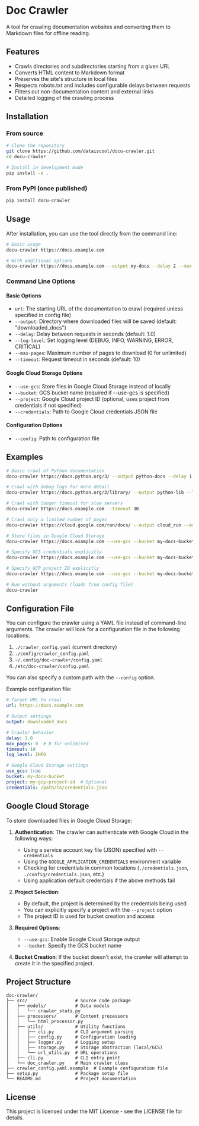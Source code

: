 # Doc Crawler

A tool for crawling documentation websites and converting them to Markdown files for offline reading.

## Features

- Crawls directories and subdirectories starting from a given URL
- Converts HTML content to Markdown format
- Preserves the site's structure in local files
- Respects robots.txt and includes configurable delays between requests
- Filters out non-documentation content and external links
- Detailed logging of the crawling process

## Installation

### From source

```bash
# Clone the repository
git clone https://github.com/dataiscool/docu-crawler.git
cd docu-crawler

# Install in development mode
pip install -e .
```

### From PyPI (once published)

```bash
pip install docu-crawler
```

## Usage

After installation, you can use the tool directly from the command line:

```bash
# Basic usage
docu-crawler https://docs.example.com

# With additional options
docu-crawler https://docs.example.com --output my-docs --delay 2 --max-pages 100
```

### Command Line Options

#### Basic Options
- `url`: The starting URL of the documentation to crawl (required unless specified in config file)
- `--output`: Directory where downloaded files will be saved (default: "downloaded_docs")
- `--delay`: Delay between requests in seconds (default: 1.0)
- `--log-level`: Set logging level (DEBUG, INFO, WARNING, ERROR, CRITICAL)
- `--max-pages`: Maximum number of pages to download (0 for unlimited)
- `--timeout`: Request timeout in seconds (default: 10)

#### Google Cloud Storage Options
- `--use-gcs`: Store files in Google Cloud Storage instead of locally
- `--bucket`: GCS bucket name (required if --use-gcs is specified)
- `--project`: Google Cloud project ID (optional, uses project from credentials if not specified)
- `--credentials`: Path to Google Cloud credentials JSON file

#### Configuration Options
- `--config`: Path to configuration file

## Examples

```bash
# Basic crawl of Python documentation
docu-crawler https://docs.python.org/3/ --output python-docs --delay 1.5

# Crawl with debug logs for more detail
docu-crawler https://docs.python.org/3/library/ --output python-lib --log-level DEBUG

# Crawl with longer timeout for slow servers
docu-crawler https://docs.example.com --timeout 30

# Crawl only a limited number of pages
docu-crawler https://cloud.google.com/run/docs/ --output cloud_run --max-pages 50

# Store files in Google Cloud Storage
docu-crawler https://docs.example.com --use-gcs --bucket my-docs-bucket

# Specify GCS credentials explicitly
docu-crawler https://docs.example.com --use-gcs --bucket my-docs-bucket --credentials ./gcp-credentials.json

# Specify GCP project ID explicitly
docu-crawler https://docs.example.com --use-gcs --bucket my-docs-bucket --project my-gcp-project

# Run without arguments (loads from config file)
docu-crawler
```

## Configuration File

You can configure the crawler using a YAML file instead of command-line arguments. The crawler will look for a configuration file in the following locations:

1. `./crawler_config.yaml` (current directory)
2. `./config/crawler_config.yaml`
3. `~/.config/doc-crawler/config.yaml`
4. `/etc/doc-crawler/config.yaml`

You can also specify a custom path with the `--config` option.

Example configuration file:

```yaml
# Target URL to crawl
url: https://docs.example.com

# Output settings
output: downloaded_docs

# Crawler behavior
delay: 1.0
max_pages: 0  # 0 for unlimited
timeout: 10
log_level: INFO

# Google Cloud Storage settings
use_gcs: true
bucket: my-docs-bucket
project: my-gcp-project-id  # Optional
credentials: /path/to/credentials.json
```

## Google Cloud Storage

To store downloaded files in Google Cloud Storage:

1. **Authentication**: The crawler can authenticate with Google Cloud in the following ways:
   - Using a service account key file (JSON) specified with `--credentials`
   - Using the `GOOGLE_APPLICATION_CREDENTIALS` environment variable
   - Checking for credentials in common locations (`./credentials.json`, `./config/credentials.json`, etc.)
   - Using application default credentials if the above methods fail

2. **Project Selection**:
   - By default, the project is determined by the credentials being used
   - You can explicitly specify a project with the `--project` option
   - The project ID is used for bucket creation and access

3. **Required Options**:
   - `--use-gcs`: Enable Google Cloud Storage output
   - `--bucket`: Specify the GCS bucket name

4. **Bucket Creation**: If the bucket doesn't exist, the crawler will attempt to create it in the specified project.

## Project Structure

```
doc-crawler/
├── src/                  # Source code package
│   ├── models/           # Data models
│   │   └── crawler_stats.py
│   ├── processors/       # Content processors
│   │   └── html_processor.py
│   ├── utils/            # Utility functions
│   │   ├── cli.py        # CLI argument parsing
│   │   ├── config.py     # Configuration loading
│   │   ├── logger.py     # Logging setup
│   │   ├── storage.py    # Storage abstraction (local/GCS)
│   │   └── url_utils.py  # URL operations
│   ├── cli.py            # CLI entry point
│   └── doc_crawler.py    # Main crawler class
├── crawler_config.yaml.example  # Example configuration file
├── setup.py              # Package setup file
└── README.md             # Project documentation
```

## License

This project is licensed under the MIT License - see the LICENSE file for details.
